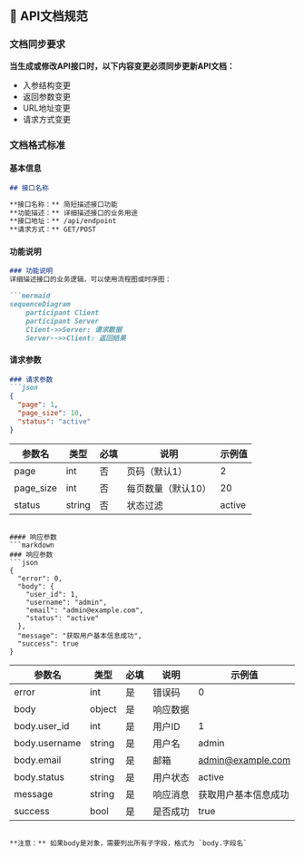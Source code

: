 ## 📖 API文档规范

### 文档同步要求
**当生成或修改API接口时，以下内容变更必须同步更新API文档：**
- 入参结构变更
- 返回参数变更  
- URL地址变更
- 请求方式变更

### 文档格式标准

#### 基本信息
```markdown
## 接口名称

**接口名称：** 简短描述接口功能
**功能描述：** 详细描述接口的业务用途
**接口地址：** /api/endpoint
**请求方式：** GET/POST
```

#### 功能说明
```markdown
### 功能说明
详细描述接口的业务逻辑，可以使用流程图或时序图：

```mermaid
sequenceDiagram
    participant Client
    participant Server
    Client->>Server: 请求数据
    Server-->>Client: 返回结果
```

#### 请求参数
```markdown
### 请求参数
```json
{
  "page": 1,
  "page_size": 10,
  "status": "active"
}
```

| 参数名 | 类型 | 必填 | 说明 | 示例值 |
|-------|------|-----|------|--------|
| page | int | 否 | 页码（默认1） | 2 |
| page_size | int | 否 | 每页数量（默认10） | 20 |
| status | string | 否 | 状态过滤 | active |
```

#### 响应参数
```markdown
### 响应参数
```json
{
  "error": 0,
  "body": {
    "user_id": 1,
    "username": "admin",
    "email": "admin@example.com",
    "status": "active"
  },
  "message": "获取用户基本信息成功",
  "success": true
}
```

| 参数名 | 类型 | 必填 | 说明 | 示例值 |
|-------|------|-----|------|--------|
| error | int | 是 | 错误码 | 0 |
| body | object | 是 | 响应数据 | |
| body.user_id | int | 是 | 用户ID | 1 |
| body.username | string | 是 | 用户名 | admin |
| body.email | string | 是 | 邮箱 | admin@example.com |
| body.status | string | 是 | 用户状态 | active |
| message | string | 是 | 响应消息 | 获取用户基本信息成功 |
| success | bool | 是 | 是否成功 | true |
```

**注意：** 如果body是对象，需要列出所有子字段，格式为 `body.字段名`